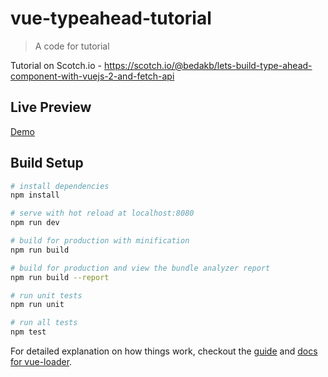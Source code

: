 # vue-typeahead-tutorial

> A code for tutorial

Tutorial on Scotch.io - https://scotch.io/@bedakb/lets-build-type-ahead-component-with-vuejs-2-and-fetch-api

## Live Preview
[Demo](https://vuetypeahead.herokuapp.com)

## Build Setup

``` bash
# install dependencies
npm install

# serve with hot reload at localhost:8080
npm run dev

# build for production with minification
npm run build

# build for production and view the bundle analyzer report
npm run build --report

# run unit tests
npm run unit

# run all tests
npm test
```

For detailed explanation on how things work, checkout the [guide](http://vuejs-templates.github.io/webpack/) and [docs for vue-loader](http://vuejs.github.io/vue-loader).

